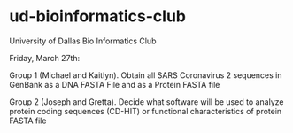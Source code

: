 # ud-bioinformatics-club
University of Dallas Bio Informatics Club

Friday, March 27th:

Group 1 (Michael and Kaitlyn). Obtain all SARS Coronavirus 2 sequences in GenBank as a DNA FASTA File and as a Protein FASTA file 

Group 2 (Joseph and Gretta). Decide what software will be used to analyze protein coding sequences (CD-HIT) or functional characteristics of protein FASTA file
